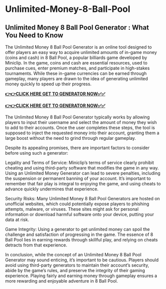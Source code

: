 # Unlimited-Money-8-Ball-Pool

## Unlimited Money 8 Ball Pool Generator : What You Need to Know

The Unlimited Money 8 Ball Pool Generator is an online tool designed to offer players an easy way to acquire unlimited amounts of in-game money (coins and cash) in 8 Ball Pool, a popular billiards game developed by Miniclip. In the game, coins and cash are essential resources, used to purchase cues, enter premium matches, and participate in high-stakes tournaments. While these in-game currencies can be earned through gameplay, many players are drawn to the idea of generating unlimited money quickly to speed up their progress.

[**👉👉CLICK HERE GET TO GENERATOR NOW✅✅**](https://raj-review.com/8poulxyz)

[**👉👉CLICK HERE GET TO GENERATOR NOW✅✅**](https://raj-review.com/8poulxyz)

The Unlimited Money 8 Ball Pool Generator typically works by allowing players to input their username and select the amount of money they wish to add to their accounts. Once the user completes these steps, the tool is supposed to inject the requested money into their account, granting them a large boost without the need to grind through regular gameplay.

Despite its appealing promises, there are important factors to consider before using such a generator:

Legality and Terms of Service: Miniclip’s terms of service clearly prohibit cheating and using third-party software that modifies the game in any way. Using an Unlimited Money Generator can lead to severe penalties, including the suspension or permanent banning of your account. It’s important to remember that fair play is integral to enjoying the game, and using cheats to advance quickly undermines that experience.

Security Risks: Many Unlimited Money 8 Ball Pool Generators are hosted on unofficial websites, which could potentially expose players to phishing attempts, malware, or viruses. These sites might ask for personal information or download harmful software onto your device, putting your data at risk.

Game Integrity: Using a generator to get unlimited money can spoil the challenge and satisfaction of progressing in the game. The essence of 8 Ball Pool lies in earning rewards through skillful play, and relying on cheats detracts from that experience.

In conclusion, while the concept of an Unlimited Money 8 Ball Pool Generator may sound enticing, it’s important to be cautious. Players should avoid using third-party generators to maintain their account’s security, abide by the game’s rules, and preserve the integrity of their gaming experience. Playing fairly and earning money through gameplay ensures a more rewarding and enjoyable adventure in 8 Ball Pool.



